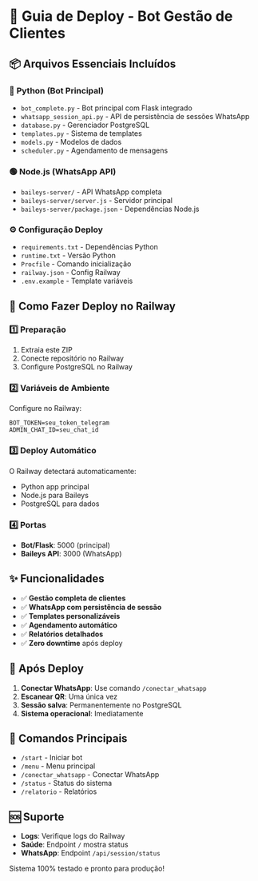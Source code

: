 # 🚀 Guia de Deploy - Bot Gestão de Clientes

## 📦 Arquivos Essenciais Incluídos

### 🐍 **Python (Bot Principal)**
- `bot_complete.py` - Bot principal com Flask integrado
- `whatsapp_session_api.py` - API de persistência de sessões WhatsApp
- `database.py` - Gerenciador PostgreSQL
- `templates.py` - Sistema de templates
- `models.py` - Modelos de dados
- `scheduler.py` - Agendamento de mensagens

### 🟢 **Node.js (WhatsApp API)**
- `baileys-server/` - API WhatsApp completa
- `baileys-server/server.js` - Servidor principal
- `baileys-server/package.json` - Dependências Node.js

### ⚙️ **Configuração Deploy**
- `requirements.txt` - Dependências Python
- `runtime.txt` - Versão Python
- `Procfile` - Comando inicialização
- `railway.json` - Config Railway
- `.env.example` - Template variáveis

## 🚀 **Como Fazer Deploy no Railway**

### 1️⃣ **Preparação**
1. Extraia este ZIP
2. Conecte repositório no Railway
3. Configure PostgreSQL no Railway

### 2️⃣ **Variáveis de Ambiente**
Configure no Railway:
```
BOT_TOKEN=seu_token_telegram
ADMIN_CHAT_ID=seu_chat_id
```

### 3️⃣ **Deploy Automático**
O Railway detectará automaticamente:
- Python app principal
- Node.js para Baileys
- PostgreSQL para dados

### 4️⃣ **Portas**
- **Bot/Flask**: 5000 (principal)
- **Baileys API**: 3000 (WhatsApp)

## ✨ **Funcionalidades**

- ✅ **Gestão completa de clientes**
- ✅ **WhatsApp com persistência de sessão**
- ✅ **Templates personalizáveis**
- ✅ **Agendamento automático**
- ✅ **Relatórios detalhados**
- ✅ **Zero downtime** após deploy

## 🔧 **Após Deploy**

1. **Conectar WhatsApp**: Use comando `/conectar_whatsapp`
2. **Escanear QR**: Uma única vez
3. **Sessão salva**: Permanentemente no PostgreSQL
4. **Sistema operacional**: Imediatamente

## 📱 **Comandos Principais**

- `/start` - Iniciar bot
- `/menu` - Menu principal
- `/conectar_whatsapp` - Conectar WhatsApp
- `/status` - Status do sistema
- `/relatorio` - Relatórios

## 🆘 **Suporte**

- **Logs**: Verifique logs do Railway
- **Saúde**: Endpoint `/` mostra status
- **WhatsApp**: Endpoint `/api/session/status`

Sistema 100% testado e pronto para produção!